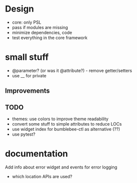 # Design
- core: only PSL
- pass if modules are missing
- minimize dependencies, code
- test everything in the core framework

# small stuff
- @parameter? (or was it @attribute?) - remove getter/setters
- use __ for private

## Improvements

## TODO
- themes: use colors to improve theme readability
- convert some stuff to simple attributes to reduce LOCs
- use widget index for bumblebee-ctl as alternative (??)
- use pytest?

# documentation
Add info about error widget and events for error logging
- which location APIs are used?

